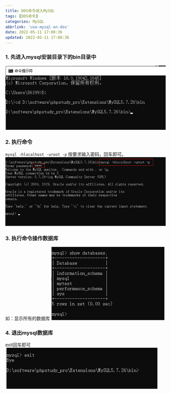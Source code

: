 ```yaml
---
title: DOS命令进入MySQL
tags: [DOS命令]
categories: MySQL
abbrlink: 'use-mysql-on-dos'
date: 2022-05-11 17:08:36
updated: 2022-05-11 17:08:36
---
```

### 1. 先进入mysql安装目录下的bin目录中
![](/images/doc_mysql_1.png)
### 2. 执行命令
`mysql -hlocalhost -uroot -p`
按要求输入密码，回车即可。
![](/images/doc_mysql_2.png)
### 3. 执行命令操作数据库
如：显示所有的数据库
![](/images/doc_mysql_3.png)
### 4. 退出mysql数据库
exit回车即可
![](/images/doc_mysql_4.png)